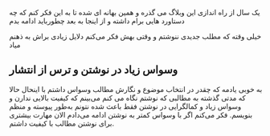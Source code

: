 
یک سال از راه اندازی این وبلاگ می گذره و همین بهانه ای شده تا به این فکر کنم که چه دستاورد هایی برام داشته و از اینجا به بعد چطورباید ادامه بدم
 
خیلی وقته که مطلب جدیدی ننوشتم و وقتی بهش فکر می‌کنم دلایل زیادی براش به ذهنم میاد

## وسواس زیاد در نوشتن و ترس از انتشار
به خوبی یادمه که چقدر در انتخاب موضوع و نگارش مطالب وسواس داشتم با اینحال حالا که مدتی گذشته به مطالبی که نوشتم نگاه می کنم می‌بینم که کیفیت بالایی ندارن و وسواس زیاد و کمالگرایی در نوشتن فقط باعث شده نتونم به‌طور پیوسته و منظم بنویسم. 
فکر می‌کنم اگر با وسواس کمتر به نوشتن ادامه می‌دادم الان مهارت بیشتری برای نوشتن مطالب با کیفیت داشتم.
